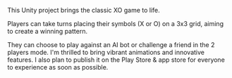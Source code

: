 This Unity project brings the classic XO game to life.

Players can take turns placing their symbols (X or O) on a 3x3 grid, aiming to create a winning pattern. 

They can choose to play against an AI bot or challenge a friend in the 2 players mode.
I'm thrilled to bring vibrant animations and innovative features.
I also plan to publish it on the Play Store & app store for everyone to experience as soon as possible.


